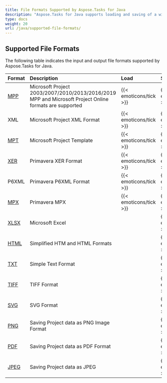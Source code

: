 ```yaml
---
title: File Formats Supported by Aspose.Tasks for Java
description: "Aspose.Tasks for Java supports loading and saving of a wide range of project management file formats and allows you to edit source documents as well as convert files from one format to another."
type: docs
weight: 20
url: /java/supported-file-formats/
---
```


## **Supported File Formats**
The following table indicates the input and output file formats supported by Aspose.Tasks for Java.

|**Format**|**Description**|**Load**|**Save**|
| :- | :- | :- | :- |
|[MPP](https://docs.fileformat.com/project-management/mpp/)|Microsoft Project 2003/2007/2010/2013/2016/2019 MPP and Microsoft Project Online formats are supported|{{< emoticons/tick >}}|{{< emoticons/tick >}}|
|XML|Microsoft Project XML Format|{{< emoticons/tick >}}|{{< emoticons/tick >}} |
|[MPT](https://docs.fileformat.com/project-management/mpt/)|Microsoft Project Template|{{< emoticons/tick >}}|{{< emoticons/tick >}}|
|[XER](https://docs.fileformat.com/project-management/xer/)|Primavera XER Format|{{< emoticons/tick >}} |{{< emoticons/tick >}} |
|P6XML|Primavera P6XML Format|{{< emoticons/tick >}} |{{< emoticons/tick >}} |
|[MPX](https://docs.fileformat.com/project-management/mpx/)|Primavera MPX|{{< emoticons/tick >}}|{{< emoticons/tick >}}|
|[XLSX](https://docs.fileformat.com/spreadsheet/xlsx/)|Microsoft Excel| |{{< emoticons/tick >}}|
|[HTML](https://docs.fileformat.com/web/html/)|Simplified HTM and HTML Formats| |{{< emoticons/tick >}}|
|[TXT](https://docs.fileformat.com/word-processing/txt/)|Simple Text Format| |{{< emoticons/tick >}}|
|[TIFF](https://docs.fileformat.com/image/tiff/)|TIFF Format| |{{< emoticons/tick >}} |
|[SVG](https://docs.fileformat.com/page-description-language/svg/)|SVG Format| |{{< emoticons/tick >}} |
|[PNG](https://docs.fileformat.com/image/png/)|Saving Project data as PNG Image Format| |{{< emoticons/tick >}} |
|[PDF](https://docs.fileformat.com/view/pdf/)|Saving Project data as PDF Format| |{{< emoticons/tick >}} |
|[JPEG](https://docs.fileformat.com/image/jpeg/)|Saving Project data as JPEG| |{{< emoticons/tick >}} |
